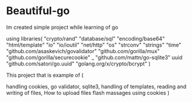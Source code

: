 # Beautiful-go

Im created simple project while learning of go

using libraries(
 "crypto/rand"
	"database/sql"
	"encoding/base64"
	"html/template"
	"io"
	"io/ioutil"
	"net/http"
	"os"
	"strconv"
	"strings"
	"time"
  "github.com/asaskevich/govalidator"
	"github.com/gorilla/mux"
	"github.com/gorilla/securecookie"
	_ "github.com/mattn/go-sqlite3"
	uuid "github.com/satori/go.uuid"
	"golang.org/x/crypto/bcrypt"
)

This project that is example of (

handling cookies, 
go validator,
sqlite3,
handling of templates,
reading and writing of files,
How to upload files
flash massages using cookies
)


